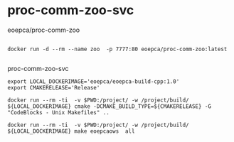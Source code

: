 # proc-comm-zoo-svc


eoepca/proc-comm-zoo

```shell script

docker run -d --rm --name zoo  -p 7777:80 eoepca/proc-comm-zoo:latest


```




proc-comm-zoo-svc


```shell script
export LOCAL_DOCKERIMAGE='eoepca/eoepca-build-cpp:1.0'
export CMAKERELEASE='Release'

docker run --rm -ti  -v $PWD:/project/ -w /project/build/  ${LOCAL_DOCKERIMAGE} cmake -DCMAKE_BUILD_TYPE=${CMAKERELEASE} -G "CodeBlocks - Unix Makefiles" ..

docker run --rm -ti  -v $PWD:/project/ -w /project/build/  ${LOCAL_DOCKERIMAGE} make eoepcaows  all

```
